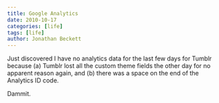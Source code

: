 ```yaml
---
title: Google Analytics
date: 2010-10-17
categories: [life]
tags: [life]
author: Jonathan Beckett
---
```


Just discovered I have no analytics data for the last few days for Tumblr because (a) Tumblr lost all the custom theme fields the other day for no apparent reason again, and (b) there was a space on the end of the Analytics ID code.

Dammit.